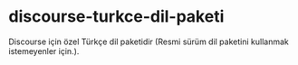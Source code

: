 # discourse-turkce-dil-paketi
Discourse için özel Türkçe dil paketidir (Resmi sürüm dil paketini kullanmak istemeyenler için.).
